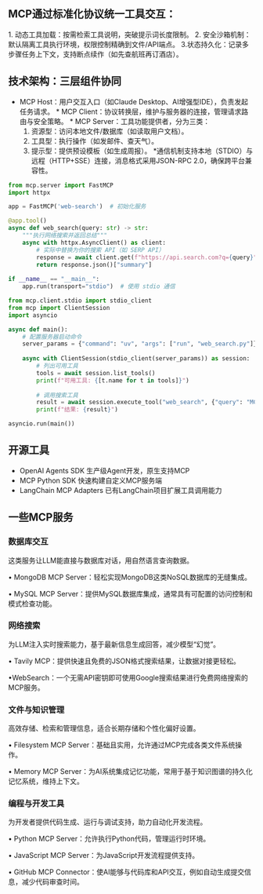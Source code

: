 ## MCP通过​​标准化协议​​统一工具交互：
​​1. 动态工具加载​​：按需检索工具说明，突破提示词长度限制。
​​2. 安全沙箱机制​​：默认隔离工具执行环境，权限控制精确到文件/API端点。
​3. ​状态持久化​​：记录多步骤任务上下文，支持断点续作（如先查航班再订酒店）。​
## 技术架构：三层组件协同
* ​MCP Host​​：用户交互入口（如Claude Desktop、AI增强型IDE），负责发起任务请求。
​​* MCP Client​​：协议转换层，维护与服务器的连接，管理请求路由与安全策略。
​​* MCP Server​​：工具功能提供者，分为三类：
    1. 资源型​​：访问本地文件/数据库（如读取用户文档）。
    2. 工具型​​：执行操作（如发邮件、查天气）。
    3. 提示型​​：提供预设模板（如生成周报）。
​* ​通信机制​​支持本地（STDIO）与远程（HTTP+SSE）连接，消息格式采用JSON-RPC 2.0，确保跨平台兼容性。

```py
from mcp.server import FastMCP
import httpx

app = FastMCP('web-search')  # 初始化服务

@app.tool()
async def web_search(query: str) -> str:
    """执行网络搜索并返回总结"""
    async with httpx.AsyncClient() as client:
        # 实际中替换为你的搜索 API（如 SERP API）
        response = await client.get(f"https://api.search.com?q={query}")
        return response.json()["summary"]
    
if __name__ == "__main__":
    app.run(transport="stdio")  # 使用 stdio 通信
```

```py
from mcp.client.stdio import stdio_client
from mcp import ClientSession
import asyncio

async def main():
    # 配置服务器启动命令
    server_params = {"command": "uv", "args": ["run", "web_search.py"]}
    
    async with ClientSession(stdio_client(server_params)) as session:
        # 列出可用工具
        tools = await session.list_tools()
        print(f"可用工具: {[t.name for t in tools]}")
        
        # 调用搜索工具
        result = await session.execute_tool("web_search", {"query": "MCP 协议是什么？"})
        print(f"结果: {result}")

asyncio.run(main())
```
## 开源工具
* OpenAI Agents SDK	生产级Agent开发，原生支持MCP
* MCP Python SDK	快速构建自定义MCP服务端
* LangChain MCP Adapters	已有LangChain项目扩展工具调用能力

## 一些MCP服务

### 数据库交互
这类服务让LLM能直接与数据库对话，用自然语言查询数据。

• ​​MongoDB MCP Server​​：轻松实现MongoDB这类NoSQL数据库的无缝集成。

• ​​MySQL MCP Server​​：提供MySQL数据库集成，通常具有可配置的访问控制和模式检查功能。

### 网络搜索
为LLM注入实时搜索能力，基于最新信息生成回答，减少模型“幻觉”。

• ​​Tavily MCP​​：提供快速且免费的JSON格式搜索结果，让数据对接更轻松。

• ​​WebSearch​​：一个无需API密钥即可使用Google搜索结果进行免费网络搜索的MCP服务。

### 文件与知识管理
高效存储、检索和管理信息，适合长期存储和个性化偏好设置。

• ​​Filesystem MCP Server​​：基础且实用，允许通过MCP完成各类文件系统操作。

• ​​Memory MCP Server​​：为AI系统集成记忆功能，常用于基于知识图谱的持久化记忆系统，维持上下文。

### 编程与开发工具
为开发者提供代码生成、运行与调试支持，助力自动化开发流程。

• ​​Python MCP Server​​：允许执行Python代码，管理运行时环境。

• ​​JavaScript MCP Server​​：为JavaScript开发流程提供支持。

• ​​GitHub MCP Connector​​：使AI能够与代码库和API交互，例如自动生成提交信息，减少代码审查时间。

